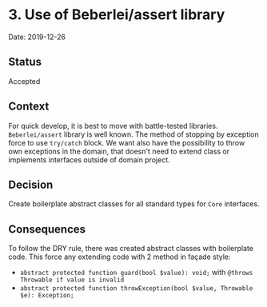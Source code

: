 # 3. Use of Beberlei/assert library

Date: 2019-12-26

## Status

Accepted

## Context

For quick develop, it is best to move with battle-tested libraries. `Beberlei/assert` library is well known. The method of stopping by exception force to use `try/catch` block. We want also have the possibility to throw own exceptions in the domain, that doesn't need to extend class or implements interfaces outside of domain project.

## Decision

Create boilerplate abstract classes for all standard types for `Core` interfaces.

## Consequences

To follow the DRY rule, there was created abstract classes with boilerplate code. This force any extending code with 2 method in façade style:
* `abstract protected function guard(bool $value): void;` with `@throws Throwable if value is invalid`
* `abstract protected function throwException(bool $value, Throwable $e): Exception;`

